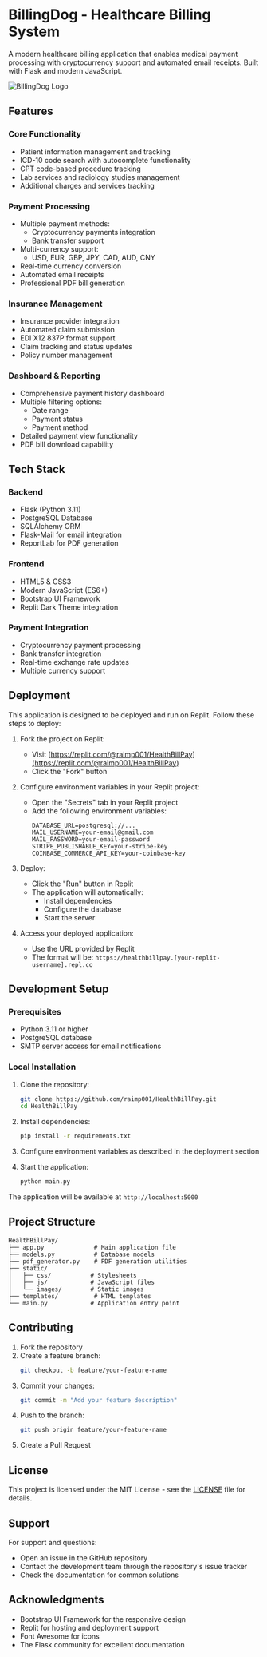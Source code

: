# BillingDog - Healthcare Billing System

A modern healthcare billing application that enables medical payment processing with cryptocurrency support and automated email receipts. Built with Flask and modern JavaScript.

![BillingDog Logo](https://cdn.jsdelivr.net/npm/lucide-static@0.16.29/icons/dog.svg)

## Features

### Core Functionality
- Patient information management and tracking
- ICD-10 code search with autocomplete functionality
- CPT code-based procedure tracking
- Lab services and radiology studies management
- Additional charges and services tracking

### Payment Processing
- Multiple payment methods:
  - Cryptocurrency payments integration
  - Bank transfer support
- Multi-currency support:
  - USD, EUR, GBP, JPY, CAD, AUD, CNY
- Real-time currency conversion
- Automated email receipts
- Professional PDF bill generation

### Insurance Management
- Insurance provider integration
- Automated claim submission
- EDI X12 837P format support
- Claim tracking and status updates
- Policy number management

### Dashboard & Reporting
- Comprehensive payment history dashboard
- Multiple filtering options:
  - Date range
  - Payment status
  - Payment method
- Detailed payment view functionality
- PDF bill download capability

## Tech Stack

### Backend
- Flask (Python 3.11)
- PostgreSQL Database
- SQLAlchemy ORM
- Flask-Mail for email integration
- ReportLab for PDF generation

### Frontend
- HTML5 & CSS3
- Modern JavaScript (ES6+)
- Bootstrap UI Framework
- Replit Dark Theme integration

### Payment Integration
- Cryptocurrency payment processing
- Bank transfer integration
- Real-time exchange rate updates
- Multiple currency support

## Deployment

This application is designed to be deployed and run on Replit. Follow these steps to deploy:

1. Fork the project on Replit:
   - Visit [https://replit.com/@raimp001/HealthBillPay](https://replit.com/@raimp001/HealthBillPay)
   - Click the "Fork" button

2. Configure environment variables in your Replit project:
   - Open the "Secrets" tab in your Replit project
   - Add the following environment variables:
     ```
     DATABASE_URL=postgresql://...
     MAIL_USERNAME=your-email@gmail.com
     MAIL_PASSWORD=your-email-password
     STRIPE_PUBLISHABLE_KEY=your-stripe-key
     COINBASE_COMMERCE_API_KEY=your-coinbase-key
     ```

3. Deploy:
   - Click the "Run" button in Replit
   - The application will automatically:
     - Install dependencies
     - Configure the database
     - Start the server

4. Access your deployed application:
   - Use the URL provided by Replit
   - The format will be: `https://healthbillpay.[your-replit-username].repl.co`

## Development Setup

### Prerequisites
- Python 3.11 or higher
- PostgreSQL database
- SMTP server access for email notifications

### Local Installation

1. Clone the repository:
   ```bash
   git clone https://github.com/raimp001/HealthBillPay.git
   cd HealthBillPay
   ```

2. Install dependencies:
   ```bash
   pip install -r requirements.txt
   ```

3. Configure environment variables as described in the deployment section

4. Start the application:
   ```bash
   python main.py
   ```

The application will be available at `http://localhost:5000`

## Project Structure

```
HealthBillPay/
├── app.py              # Main application file
├── models.py           # Database models
├── pdf_generator.py    # PDF generation utilities
├── static/
│   ├── css/           # Stylesheets
│   ├── js/            # JavaScript files
│   └── images/        # Static images
├── templates/          # HTML templates
└── main.py            # Application entry point
```

## Contributing

1. Fork the repository
2. Create a feature branch:
   ```bash
   git checkout -b feature/your-feature-name
   ```
3. Commit your changes:
   ```bash
   git commit -m "Add your feature description"
   ```
4. Push to the branch:
   ```bash
   git push origin feature/your-feature-name
   ```
5. Create a Pull Request

## License

This project is licensed under the MIT License - see the [LICENSE](LICENSE) file for details.

## Support

For support and questions:
- Open an issue in the GitHub repository
- Contact the development team through the repository's issue tracker
- Check the documentation for common solutions

## Acknowledgments

- Bootstrap UI Framework for the responsive design
- Replit for hosting and deployment support
- Font Awesome for icons
- The Flask community for excellent documentation

